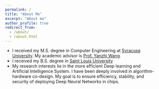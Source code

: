 ```yaml
---
permalink: /
title: "About Me"
excerpt: "About me"
author_profile: true
redirect_from: 
  - /about/
  - /about.html
---
```


* I received my M.S. degree in Computer Engineering at [Syracuse University](https://www.syracuse.edu/). My academic advisor is [Prof. Yanzhi Wang](http://www.ece.neu.edu/people/wang-yanzhi).
* I received my B.S. degree in [Saint Louis University](https://www.slu.edu/)
* My research interests lie in the more efficient Deep learning and Artificial
Intelligence System. I have been deeply involved in algorithm-hardware co-design. My goal is to ensure efficiency, stability, and security of deploying Deep Neural Networks in chips.
